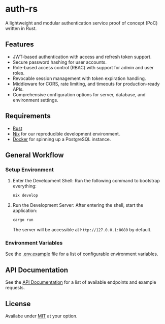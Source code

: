 # auth-rs

A lightweight and modular authentication service proof of concept (PoC) written in Rust.

## Features

- JWT-based authentication with access and refresh token support.
- Secure password hashing for user accounts.
- Role-based access control (RBAC) with support for admin and user roles.
- Revocable session management with token expiration handling.
- Middleware for CORS, rate limiting, and timeouts for production-ready APIs.
- Comprehensive configuration options for server, database, and environment settings.

## Requirements

- [Rust](https://www.rust-lang.org/tools/install) 
- [Nix](https://determinate.systems/nix-installer/) for our reproducible development environment.
- [Docker](https://www.docker.com/) for spinning up a PostgreSQL instance.

## General Workflow

### Setup Environment

1. Enter the Development Shell:
   Run the following command to bootstrap everything:

   ```bash
   nix develop
   ```

2. Run the Development Server:
   After entering the shell, start the application:

   ```bash
   cargo run
   ```

   The server will be accessible at `http://127.0.0.1:8080` by default.

### Environment Variables

See the [.env.example](.env.example) file for a list of configurable environment variables.

## API Documentation

See the [API Documentation](docs/API.md) for a list of available endpoints and example requests.

## License

Availabe under [MIT](LICENSE) at your option.